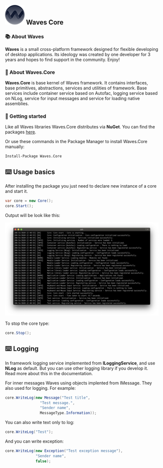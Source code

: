 ## ![logo](files/logo_very_small.png)  Waves Core



### 📚 About Waves

**Waves** is a small cross-platform framework designed for flexible developing of desktop applications. Its ideology was created by one developer for 3 years and hopes to find support in the community. Enjoy!



### 📒 About Waves.Core

**Waves.Core** is base kernel of Waves framework. It contains interfaces, base primitives, abstractions, services and utilities of framework. Base services include container service based on Autofac, logging service based on NLog, service for input messages and service for loading native assemblies. 



### 🚀 Getting started

Like all Waves libraries Waves.Core distributes via **NuGet**. You can find the packages [here](https://www.nuget.org/profiles/Waves).

Or use these commands in the Package Manager to install Waves.Core manually:

```
Install-Package Waves.Core
```



## ⌨️ Usage basics

After installing the package you just need to declare new instance of a core and start it.

```c#
var core = new Core();
core.Start();
```

Output will be look like this:

![screenshot_01](files/screenshot_01.png)

To stop the core type:

```c#
core.Stop();
```



## ⌨️ Logging

In framework logging service implemented from **ILoggingService**, and use **NLog** as default. But you can use other logging library if you develop it. Read more about this in the documentation.

For inner messages Waves using objects implented from IMessage. They also used for logging. For example:

```c#
core.WriteLog(new Message("Test title", 
                "Test message.", 
                "Sender name",
                MessageType.Information));
```

You can also write text only to log:

```c#
core.WriteLog("Test");
```

And you can write exception:

```c#
core.WriteLog(new Exception("Test exception message"), 
              "Sender name", 
              false);
```

